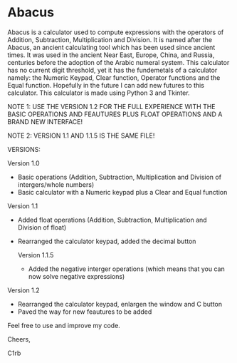 # Abacus

Abacus is a calculator used to compute expressions with the operators of Addition, Subtraction, Multiplication and Division. It is named after the Abacus, an ancient calculating tool which has been used since ancient times. It was used in the ancient Near East, Europe, China, and Russia, centuries before the adoption of the Arabic numeral system. This calculator has no current digit threshold, yet it has the fundemetals of a calculator namely: the Numeric Keypad, Clear function, Operator functions and the Equal function. Hopefully in the future I can add new futures to this calculator. This calculator is made using Python 3 and Tkinter.

NOTE 1: USE THE VERSION 1.2 FOR THE FULL EXPERIENCE WITH THE BASIC OPERATIONS AND FEAUTURES PLUS FLOAT OPERATIONS AND A BRAND NEW INTERFACE!

NOTE 2: VERSION 1.1 AND 1.1.5 IS THE SAME FILE!

VERSIONS:

Version 1.0
- Basic operations (Addition, Subtraction, Multiplication and Division of intergers/whole numbers)
- Basic calculator with a Numeric keypad plus a Clear and Equal function

Version 1.1
- Added float operations (Addition, Subtraction, Multiplication and Division of float)
- Rearranged the calculator keypad, added the decimal button
  
  Version 1.1.5
  - Added the negative interger operations (which means that you can now solve negative expressions)

Version 1.2
- Rearranged the calculator keypad, enlargen the window and C button
- Paved the way for new feautures to be added

Feel free to use and improve my code.

Cheers,

C1rb
